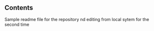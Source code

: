 ## Contents




Sample readme file for the repository nd editing from local sytem for the second time
